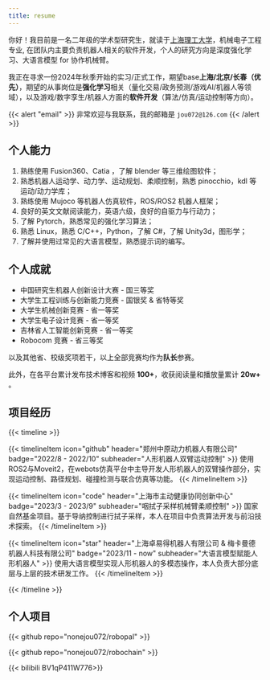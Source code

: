 ```yaml
---
title: resume
---
```


你好！我目前是一名二年级的学术型研究生，就读于[上海理工大学](https://www.usst.edu.cn/main.htm)，机械电子工程专业, 在团队内主要负责机器人相关的软件开发，个人的研究方向是深度强化学习、大语言模型 for 协作机械臂。

我正在寻求一份2024年秋季开始的实习/正式工作，期望base**上海/北京/长春（优先）**，期望的从事岗位是**强化学习**相关（量化交易/政务预测/游戏AI/机器人等领域），以及游戏/数字孪生/机器人方面的**软件开发**（算法/仿真/运动控制等方向）。

{{< alert "email" >}}
非常欢迎与我联系，我的邮箱是 `jou072@126.com`
{{< /alert >}}

## 个人能力
1. 熟练使用 Fusion360、Catia ，了解 blender 等三维绘图软件；
2. 熟悉机器人运动学、动力学、运动规划、柔顺控制，熟悉 pinocchio，kdl 等运动/动力学库；
3. 熟练使用 Mujoco 等机器人仿真软件，ROS/ROS2 机器人框架；
4. 良好的英文文献阅读能力，英语六级，良好的自驱力与行动力；
5. 了解 Pytorch，熟悉常见的强化学习算法；
6. 熟悉 Linux，熟悉 C/C++，Python，了解 C#，了解 Unity3d，图形学；
7. 了解并使用过常见的大语言模型，熟悉提示词的编写。


## 个人成就

- 中国研究生机器人创新设计大赛 - 国三等奖
- 大学生工程训练与创新能力竞赛 - 国银奖 & 省特等奖
- 大学生机械创新竞赛 - 省一等奖
- 大学生电子设计竞赛 - 省一等奖
- 吉林省人工智能创新竞赛 - 省一等奖
- Robocom 竞赛 - 省三等奖

以及其他省、校级奖项若干，以上全部竞赛均作为**队长**参赛。

此外，在各平台累计发布技术博客和视频 **100+**，收获阅读量和播放量累计 **20w+** 。


## 项目经历

{{< timeline >}}

{{< timelineItem icon="github" header="郑州中原动力机器人有限公司" badge="2022/8 - 2022/10" subheader="人形机器人双臂运动控制" >}}
使用ROS2与Moveit2，在webots仿真平台中主导开发人形机器人的双臂操作部分，实现运动控制、路径规划、碰撞检测与联合仿真等功能。
{{< /timelineItem >}}

{{< timelineItem icon="code" header="上海市主动健康协同创新中心" badge="2023/3 - 2023/9" subheader="咽拭子采样机械臂柔顺控制" >}}
国家自然基金项目。基于导纳控制进行拭子采样，本人在项目中负责算法开发与前沿技术探索。
{{< /timelineItem >}}

{{< timelineItem icon="star" header="上海卓易得机器人有限公司 & 梅卡曼德机器人科技有限公司" badge="2023/11 - now" subheader="大语言模型赋能人形机器人" >}}
使用大语言模型实现人形机器人的多模态操作，本人负责大部分底层与上层的技术研发工作。
{{< /timelineItem >}}

{{< /timeline >}}


## 个人项目

{{< github repo="nonejou072/robopal" >}}  

{{< github repo="nonejou072/robochain" >}}  

{{< bilibili BV1qP411W776>}}  
